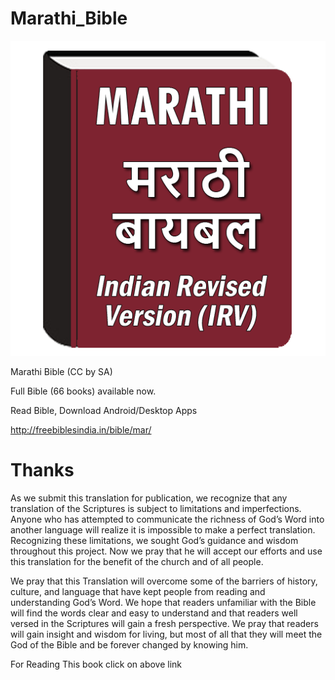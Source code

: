 # Marathi_Bible

![icon](https://github.com/FreeBiblesIndia/Marathi_Bible/blob/master/icons/icon.png?raw=true)

Marathi Bible (CC by SA)

Full Bible (66 books) available now.

Read Bible, Download Android/Desktop Apps

http://freebiblesindia.in/bible/mar/

Thanks
=======

As we submit this translation for publication, we recognize that any translation of the Scriptures is subject to limitations and imperfections. 
Anyone who has attempted to communicate the richness of God’s Word into another language will realize it is impossible to make a perfect translation. 
Recognizing these limitations, we sought God’s guidance and wisdom throughout this project. 
Now we pray that he will accept our efforts and use this translation for the benefit of the church and of all people.

We pray that this Translation will overcome some of the barriers of history, culture, and language that have kept people from reading and understanding God’s Word. 
We hope that readers unfamiliar with the Bible will find the words clear and easy to understand and that readers well versed in the Scriptures will gain a fresh perspective.
We pray that readers will gain insight and wisdom for living, but most of all that they will meet the God of the Bible and be forever changed by knowing him.

For Reading This book click on above link
